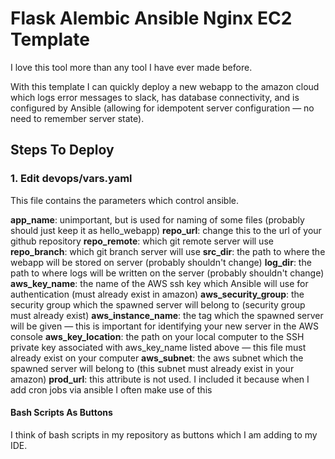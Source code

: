 # Flask Alembic Ansible Nginx EC2 Template

I love this tool more than any tool I have ever made before.

With this template I can quickly deploy a new webapp to the amazon cloud which logs error messages to slack, has database connectivity, and is configured by Ansible (allowing for idempotent server configuration &mdash; no need to remember server state). 


## Steps To Deploy

### 1. Edit devops/vars.yaml

This file contains the parameters which control ansible. 

**app_name**: unimportant, but is used for naming of some files (probably should just keep it as hello_webapp)
**repo_url**: change this to the url of your github repository
**repo_remote**: which git remote server will use 
**repo_branch**: which git branch server will use 
**src_dir**: the path to where the webapp will be stored on server (probably shouldn't change)
**log_dir**: the path to where logs will be written on the server (probably shouldn't change)
**aws_key_name**: the name of the AWS ssh key which Ansible will use for authentication (must already exist in amazon)
**aws_security_group**: the security group which the spawned server will belong to (security group must already exist)
**aws_instance_name**: the tag which the spawned server will be given &mdash; this is important for identifying your new server in the AWS console
**aws_key_location**: the path on your local computer to the SSH private key associated with aws_key_name listed above &mdash; this file must already exist on your computer
**aws_subnet**: the aws subnet which the spawned server will belong to (this subnet must already exist in your amazon)
**prod_url**: this attribute is not used. I included it because when I add cron jobs via ansible I often make use of this


#### Bash Scripts As Buttons 

I think of bash scripts in my repository as buttons which I am adding to my IDE.
